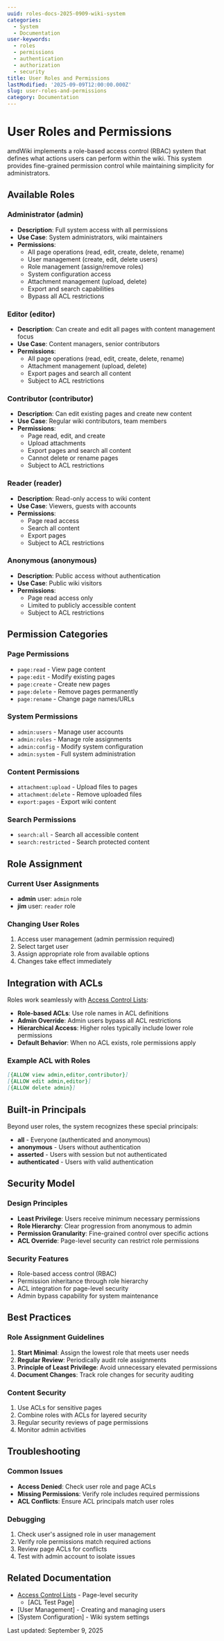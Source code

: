 ```yaml
---
uuid: roles-docs-2025-0909-wiki-system
categories:
  - System
  - Documentation
user-keywords:
  - roles
  - permissions
  - authentication
  - authorization
  - security
title: User Roles and Permissions
lastModified: '2025-09-09T12:00:00.000Z'
slug: user-roles-and-permissions
category: Documentation
---
```


# User Roles and Permissions

amdWiki implements a role-based access control (RBAC) system that defines what actions users can perform within the wiki. This system provides fine-grained permission control while maintaining simplicity for administrators.

## Available Roles

### Administrator (admin)
- **Description**: Full system access with all permissions
- **Use Case**: System administrators, wiki maintainers
- **Permissions**:
  - All page operations (read, edit, create, delete, rename)
  - User management (create, edit, delete users)
  - Role management (assign/remove roles)
  - System configuration access
  - Attachment management (upload, delete)
  - Export and search capabilities
  - Bypass all ACL restrictions

### Editor (editor)
- **Description**: Can create and edit all pages with content management focus
- **Use Case**: Content managers, senior contributors
- **Permissions**:
  - All page operations (read, edit, create, delete, rename)
  - Attachment management (upload, delete)
  - Export pages and search all content
  - Subject to ACL restrictions

### Contributor (contributor)
- **Description**: Can edit existing pages and create new content
- **Use Case**: Regular wiki contributors, team members
- **Permissions**:
  - Page read, edit, and create
  - Upload attachments
  - Export pages and search all content
  - Cannot delete or rename pages
  - Subject to ACL restrictions

### Reader (reader)
- **Description**: Read-only access to wiki content
- **Use Case**: Viewers, guests with accounts
- **Permissions**:
  - Page read access
  - Search all content
  - Export pages
  - Subject to ACL restrictions

### Anonymous (anonymous)
- **Description**: Public access without authentication
- **Use Case**: Public wiki visitors
- **Permissions**:
  - Page read access only
  - Limited to publicly accessible content
  - Subject to ACL restrictions

## Permission Categories

### Page Permissions
- `page:read` - View page content
- `page:edit` - Modify existing pages
- `page:create` - Create new pages
- `page:delete` - Remove pages permanently
- `page:rename` - Change page names/URLs

### System Permissions
- `admin:users` - Manage user accounts
- `admin:roles` - Manage role assignments
- `admin:config` - Modify system configuration
- `admin:system` - Full system administration

### Content Permissions
- `attachment:upload` - Upload files to pages
- `attachment:delete` - Remove uploaded files
- `export:pages` - Export wiki content

### Search Permissions
- `search:all` - Search all accessible content
- `search:restricted` - Search protected content

## Role Assignment

### Current User Assignments
- **admin** user: `admin` role
- **jim** user: `reader` role

### Changing User Roles
1. Access user management (admin permission required)
2. Select target user
3. Assign appropriate role from available options
4. Changes take effect immediately

## Integration with ACLs

Roles work seamlessly with [Access Control Lists](Access%20Control%20Lists.md):

- **Role-based ACLs**: Use role names in ACL definitions
- **Admin Override**: Admin users bypass all ACL restrictions
- **Hierarchical Access**: Higher roles typically include lower role permissions
- **Default Behavior**: When no ACL exists, role permissions apply

### Example ACL with Roles

```markdown
[{ALLOW view admin,editor,contributor}]
[{ALLOW edit admin,editor}]
[{ALLOW delete admin}]
```

## Built-in Principals

Beyond user roles, the system recognizes these special principals:

- **all** - Everyone (authenticated and anonymous)
- **anonymous** - Users without authentication
- **asserted** - Users with session but not authenticated
- **authenticated** - Users with valid authentication

## Security Model

### Design Principles
- **Least Privilege**: Users receive minimum necessary permissions
- **Role Hierarchy**: Clear progression from anonymous to admin
- **Permission Granularity**: Fine-grained control over specific actions
- **ACL Override**: Page-level security can restrict role permissions

### Security Features
- Role-based access control (RBAC)
- Permission inheritance through role hierarchy
- ACL integration for page-level security
- Admin bypass capability for system maintenance

## Best Practices

### Role Assignment Guidelines
1. **Start Minimal**: Assign the lowest role that meets user needs
2. **Regular Review**: Periodically audit role assignments
3. **Principle of Least Privilege**: Avoid unnecessary elevated permissions
4. **Document Changes**: Track role changes for security auditing

### Content Security
1. Use ACLs for sensitive pages
2. Combine roles with ACLs for layered security
3. Regular security reviews of page permissions
4. Monitor admin activities

## Troubleshooting

### Common Issues
- **Access Denied**: Check user role and page ACLs
- **Missing Permissions**: Verify role includes required permissions
- **ACL Conflicts**: Ensure ACL principals match user roles

### Debugging
1. Check user's assigned role in user management
2. Verify role permissions match required actions
3. Review page ACLs for conflicts
4. Test with admin account to isolate issues

## Related Documentation

- [Access Control Lists](Access%20Control%20Lists.md) - Page-level security
  - [ACL Test Page]
- [User Management] - Creating and managing users
- [System Configuration] - Wiki system settings

Last updated: September 9, 2025
